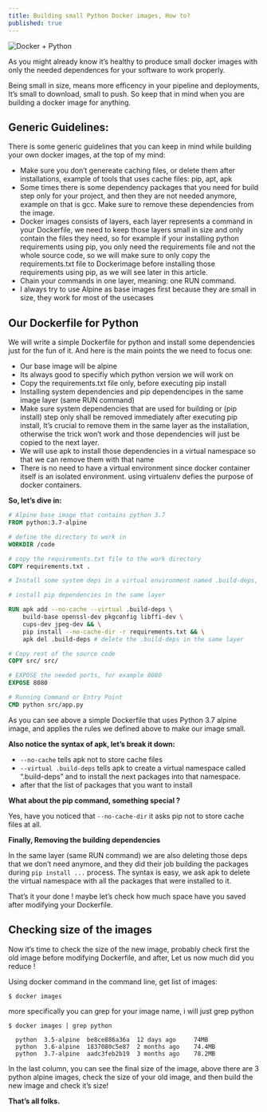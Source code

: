 ```yaml
---
title: Building small Python Docker images, How to?
published: true
---
```


![Docker + Python]({{site.baseurl}}/img/1*DwzfqT2E0k2hSvpj6wPgyQ.jpeg)

As you might already know it’s healthy to produce small docker images with only the needed dependences for your software to work properly.

Being small in size, means more efficency in your pipeline and deployments, It’s small to download, small to push. So keep that in mind when you are building a docker image for anything.

## Generic Guidelines:

There is some generic guidelines that you can keep in mind while building your own docker images, at the top of my mind:

 - Make sure you don’t genereate caching files, or delete them after installations, example of tools that uses cache files: pip, apt, apk
 - Some times there is some dependency packages that you need for build step only for your project, and then they are not needed anymore, example on that is gcc. Make sure to remove these dependencies from the image.
 - Docker images consists of layers, each layer represents a command in your Dockerfile, we need to keep those layers small in size and only contain the files they need, so for example if your installing python requirements using pip, you only need the requirements file and not the whole source code, so we will make sure to only copy the requirements.txt file to Dockerimage before installing those requirements using pip, as we will see later in this article.
 - Chain your commands in one layer, meaning: one RUN command.
 - I always try to use Alpine as base images first because they are small in size, they work for most of the usecases

## Our Dockerfile for Python

We will write a simple Dockerfile for python and install some dependencies just for the fun of it. And here is the main points the we need to focus one:

 - Our base image will be alpine
 - Its always good to specifiy which python version we will work on
 - Copy the requirements.txt file only, before executing pip install
 - Installing system dependencies and pip dependencipes in the same image layer (same RUN command)
 - Make sure system dependencies that are used for building or (pip install) step only shall be removed immediately after executing pip install, It’s crucial to remove them in the same layer as the installation, otherwise the trick won’t work and those dependencies will just be copied to the next layer.
  - We will use apk to install those dependencies in a virtual namespace so that we can remove them with that name
  - There is no need to have a virtual environment since docker container itself is an isolated environment. using virtualenv defies the purpose of docker containers.

**So, let’s dive in:**

```Dockerfile
# Alpine base image that contains python 3.7
FROM python:3.7-alpine

# define the directory to work in
WORKDIR /code

# copy the requirements.txt file to the work directory
COPY requirements.txt .

# Install some system deps in a virtual environment named .build-deps, you can name it what ever you want

# install pip dependencies in the same layer

RUN apk add --no-cache --virtual .build-deps \
    build-base openssl-dev pkgconfig libffi-dev \
    cups-dev jpeg-dev && \
    pip install --no-cache-dir -r requirements.txt && \
    apk del .build-deps # delete the .build-deps in the same layer

# Copy rest of the source code
COPY src/ src/

# EXPOSE the needed ports, for example 8080
EXPOSE 8080

# Running Command or Entry Point
CMD python src/app.py
```

As you can see above a simple Dockerfile that uses Python 3.7 alpine image, and applies the rules we defined above to make our image small.

**Also notice the syntax of apk, let’s break it down:**

 - `--no-cache` tells apk not to store cache files
 - `--virtual .build-deps` tells apk to create a virtual namespace called “.build-deps” and to install the next packages into that namespace.
 - after that the list of packages that you want to install

**What about the pip command, something special ?**

Yes, have you noticed that `--no-cache-dir` it asks pip not to store cache files at all.

**Finally, Removing the building dependencies**

In the same layer (same RUN command) we are also deleting those deps that we don’t need anymore, and they did their job building the packages during `pip install ...` process. The syntax is easy, we ask apk to delete the virtual namespace with all the packages that were installed to it.

That’s it your done ! maybe let’s check how much space have you saved after modifying your Dockerfile.

## Checking size of the images

Now it’s time to check the size of the new image, probably check first the old image before modifying Dockerfile, and after, Let us now much did you reduce !

Using docker command in the command line, get list of images:

`$ docker images`

more specifically you can grep for your image name, i will just grep python

```
$ docker images | grep python

  python  3.5-alpine  be8ce886a36a  12 days ago     74MB
  python  3.6-alpine  1837080c5e87  2 months ago    74.4MB
  python  3.7-alpine  aadc3feb2b19  3 months ago    78.2MB
```

In the last column, you can see the final size of the image, above there are 3 python alpine images, check the size of your old image, and then build the new image and check it’s size!

**That’s all folks.**
